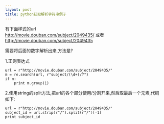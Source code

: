 ```yaml
---
layout: post
title: python获取解析字符串例子
---
```


有下面样式的url<br>
http://movie.douban.com/subject/2049435/
或者
http://movie.douban.com/subject/2049435

需要将后面的数字解析出来,方法是?

1.正则表达式

    url = r"http://movie.douban.com/subject/2049435/"
    m = re.search(url, r"subject/(\d+)/?")
    if m:
        print m.group(1)
        
2.使用string的split方法,把url的各个部分使用/分割开来,然后取最后一个元素,代码如下:

	url = r"http://movie.douban.com/subject/2049435/"
	subject_id = url.strip(r"/").split(r"/")[-1]
    print subject_id
    
    

